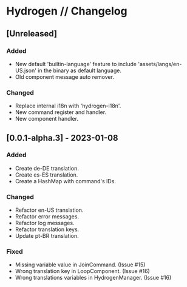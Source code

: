# Hydrogen // Changelog

## [Unreleased]

### Added

- New default 'builtin-language' feature to include 'assets/langs/en-US.json' in the binary as default language.
- Old component message auto remover.

### Changed

- Replace internal i18n with 'hydrogen-i18n'.
- New command register and handler.
- New component handler.

## [0.0.1-alpha.3] - 2023-01-08

### Added

- Create de-DE translation.
- Create es-ES translation.
- Create a HashMap with command's IDs.

### Changed

- Refactor en-US translation.
- Refactor error messages.
- Refactor log messages.
- Refactor translation keys.
- Update pt-BR translation.

### Fixed

- Missing variable value in JoinCommand. (Issue #15)
- Wrong translation key in LoopComponent. (Issue #16)
- Wrong translations variables in HydrogenManager. (Issue #16)
